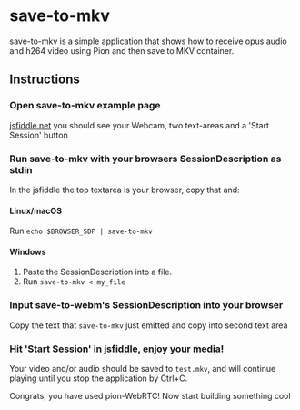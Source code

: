 # save-to-mkv
save-to-mkv is a simple application that shows how to receive opus audio and h264 video using Pion and then save to MKV container.

## Instructions
### Open save-to-mkv example page
[jsfiddle.net](https://jsfiddle.net/07jknmed/) you should see your Webcam, two text-areas and a 'Start Session' button

### Run save-to-mkv with your browsers SessionDescription as stdin
In the jsfiddle the top textarea is your browser, copy that and:
#### Linux/macOS
Run `echo $BROWSER_SDP | save-to-mkv`
#### Windows
1. Paste the SessionDescription into a file.
1. Run `save-to-mkv < my_file`

### Input save-to-webm's SessionDescription into your browser
Copy the text that `save-to-mkv` just emitted and copy into second text area

### Hit 'Start Session' in jsfiddle, enjoy your media!
Your video and/or audio should be saved to `test.mkv`, and will continue playing until you stop the application by Ctrl+C.

Congrats, you have used pion-WebRTC! Now start building something cool
